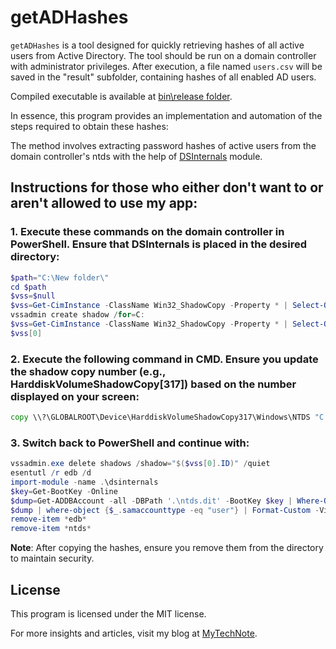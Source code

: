 # getADHashes

`getADHashes` is a tool designed for quickly retrieving hashes of all active users from Active Directory. The tool should be run on a domain controller with administrator privileges. After execution, a file named `users.csv` will be saved in the "result" subfolder, containing hashes of all enabled AD users.

Compiled executable is available at [bin\release folder](https://github.com/sanglyb/getADHashes/blob/main/bin/Release/getADHashes.exe).

In essence, this program provides an implementation and automation of the steps required to obtain these hashes:

The method involves extracting password hashes of active users from the domain controller's ntds with the help of [DSInternals](https://github.com/MichaelGrafnetter/DSInternals) module.

## Instructions for those who either don't want to or aren't allowed to use my app:

### 1. Execute these commands on the domain controller in PowerShell. Ensure that DSInternals is placed in the desired directory:
```powershell
$path="C:\New folder\"
cd $path
$vss=$null
$vss=Get-CimInstance -ClassName Win32_ShadowCopy -Property * | Select-Object DeviceObject,ID
vssadmin create shadow /for=C:
$vss=Get-CimInstance -ClassName Win32_ShadowCopy -Property * | Select-Object DeviceObject,ID
$vss[0]
```
### 2. Execute the following command in CMD. Ensure you update the shadow copy number (e.g., HarddiskVolumeShadowCopy[317]) based on the number displayed on your screen:
```cmd
copy \\?\GLOBALROOT\Device\HarddiskVolumeShadowCopy317\Windows\NTDS "C:\new folder"
```
### 3. Switch back to PowerShell and continue with:
```powershell
vssadmin.exe delete shadows /shadow="$($vss[0].ID)" /quiet
esentutl /r edb /d
import-module -name .\dsinternals
$key=Get-BootKey -Online
$dump=Get-ADDBAccount -all -DBPath '.\ntds.dit' -BootKey $key | Where-Object {$_.enabled -eq "True"}
$dump | where-object {$_.samaccounttype -eq "user"} | Format-Custom -View PwDump | out-file -FilePath users.pwdump -Encoding utf8
remove-item *edb*
remove-item *ntds*
```
**Note**: After copying the hashes, ensure you remove them from the directory to maintain security.

## License
This program is licensed under the MIT license.

For more insights and articles, visit my blog at [MyTechNote](https://www.mytechnote.ru).
